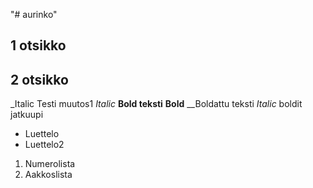 "# aurinko"
## 1 otsikko
## 2 otsikko
_Italic Testi muutos1 *Italic*
__Bold teksti__ **Bold**
__Boldattu teksti *Italic* boldit jatkuupi
* Luettelo
* Luettelo2

1. Numerolista
2. Aakkoslista